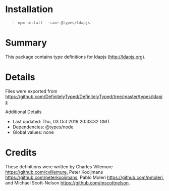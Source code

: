 # Installation
> `npm install --save @types/ldapjs`

# Summary
This package contains type definitions for ldapjs (http://ldapjs.org).

# Details
Files were exported from https://github.com/DefinitelyTyped/DefinitelyTyped/tree/master/types/ldapjs

Additional Details
 * Last updated: Thu, 03 Oct 2019 20:33:32 GMT
 * Dependencies: @types/node
 * Global values: none

# Credits
These definitions were written by Charles Villemure <https://github.com/cvillemure>, Peter Kooijmans <https://github.com/peterkooijmans>, Pablo Moleri <https://github.com/pmoleri>, and Michael Scott-Nelson <https://github.com/mscottnelson>.
